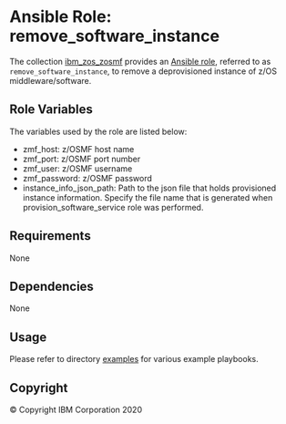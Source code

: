 # Ansible Role: remove_software_instance

The collection [ibm_zos_zosmf](../../README.md) provides an [Ansible role](https://docs.ansible.com/ansible/latest/user_guide/playbooks_reuse_roles.html), referred to as `remove_software_instance`, to remove a deprovisioned instance of z/OS middleware/software.

## Role Variables

The variables used by the role are listed below:

- zmf_host: z/OSMF host name
- zmf_port: z/OSMF port number
- zmf_user: z/OSMF username
- zmf_password: z/OSMF password
- instance_info_json_path: Path to the json file that holds provisioned instance information. Specify the file name that is generated when provision_software_service role was performed.

## Requirements

None

## Dependencies

None

## Usage

Please refer to directory [examples](../../examples/README.md) for various example playbooks.

## Copyright

© Copyright IBM Corporation 2020
